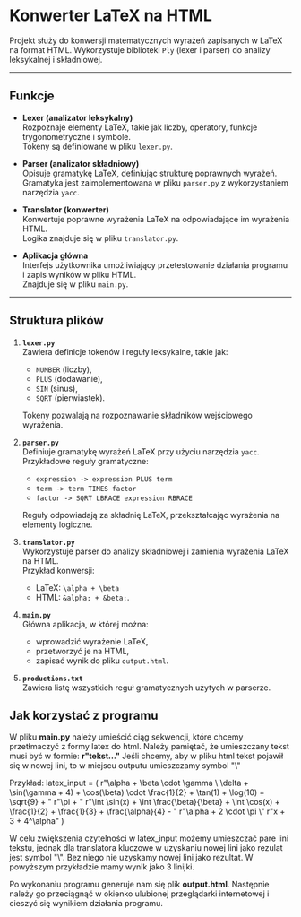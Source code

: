 # Konwerter LaTeX na HTML

Projekt służy do konwersji matematycznych wyrażeń zapisanych w LaTeX na format HTML. Wykorzystuje biblioteki `Ply` (lexer i parser) do analizy leksykalnej i składniowej.

---

## Funkcje

- **Lexer (analizator leksykalny)**  
  Rozpoznaje elementy LaTeX, takie jak liczby, operatory, funkcje trygonometryczne i symbole.  
  Tokeny są definiowane w pliku `lexer.py`.

- **Parser (analizator składniowy)**  
  Opisuje gramatykę LaTeX, definiując strukturę poprawnych wyrażeń.  
  Gramatyka jest zaimplementowana w pliku `parser.py` z wykorzystaniem narzędzia `yacc`.

- **Translator (konwerter)**  
  Konwertuje poprawne wyrażenia LaTeX na odpowiadające im wyrażenia HTML.  
  Logika znajduje się w pliku `translator.py`.

- **Aplikacja główna**  
  Interfejs użytkownika umożliwiający przetestowanie działania programu i zapis wyników w pliku HTML.  
  Znajduje się w pliku `main.py`.

---

## Struktura plików

1. **`lexer.py`**  
   Zawiera definicje tokenów i reguły leksykalne, takie jak:
   - `NUMBER` (liczby),
   - `PLUS` (dodawanie),
   - `SIN` (sinus),
   - `SQRT` (pierwiastek).  

   Tokeny pozwalają na rozpoznawanie składników wejściowego wyrażenia.

2. **`parser.py`**  
   Definiuje gramatykę wyrażeń LaTeX przy użyciu narzędzia `yacc`.  
   Przykładowe reguły gramatyczne:
   - `expression -> expression PLUS term`  
   - `term -> term TIMES factor`  
   - `factor -> SQRT LBRACE expression RBRACE`  
   
   Reguły odpowiadają za składnię LaTeX, przekształcając wyrażenia na elementy logiczne.

3. **`translator.py`**  
   Wykorzystuje parser do analizy składniowej i zamienia wyrażenia LaTeX na HTML.  
   Przykład konwersji:  
   - LaTeX: `\alpha + \beta`  
   - HTML: `&alpha; + &beta;`.

4. **`main.py`**  
   Główna aplikacja, w której można:
   - wprowadzić wyrażenie LaTeX,  
   - przetworzyć je na HTML,  
   - zapisać wynik do pliku `output.html`.

5. **`productions.txt`**  
   Zawiera listę wszystkich reguł gramatycznych użytych w parserze.

## Jak korzystać z programu
   W pliku **main.py** należy umieścić ciąg sekwencji, które chcemy przetłmaczyć z formy latex do html.
   Należy pamiętać, że umieszczany tekst musi być w formie: **r"tekst..."**
   Jeśli chcemy, aby w pliku html tekst pojawił się w nowej lini, to w miejscu outputu umieszczamy symbol "\\"

   Przykład: 
       latex_input = (
        r"\alpha + \beta \cdot \gamma  \\ \delta + \sin(\gamma + 4) + \cos(\beta) \cdot \frac{1}{2} + \tan(1) + \log(10) + \sqrt{9} + "
        r"\pi + "
        r"\int \sin(x) + \int \frac{\beta}{\beta} + \int \cos(x) + \frac{1}{2} + \frac{1}{3} + \frac{\alpha}{4} - "
        r"\alpha + 2 \cdot \pi \\"
        r"x + 3 + 4^\alpha"
    ) 

   W celu zwiększenia czytelności w latex_input możemy umieszczać pare lini tekstu, jednak dla translatora kluczowe w uzyskaniu nowej lini jako rezulat jest symbol "\\". Bez niego nie uzyskamy nowej lini jako rezultat.
   W powyższym przykładzie mamy wynik jako 3 linijki.

   Po wykonaniu programu generuje nam się plik **output.html**. Następnie należy go przeciągnąć w okienko ulubionej przeglądarki internetowej i cieszyć się wynikiem działania programu.  
